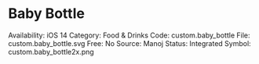 # Baby Bottle

Availability: iOS 14
Category: Food & Drinks
Code: custom.baby_bottle
File: custom.baby_bottle.svg
Free: No
Source: Manoj
Status: Integrated
Symbol: custom.baby_bottle2x.png
